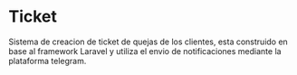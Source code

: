 # Ticket
Sistema de creacion de ticket de quejas de los clientes, esta construido en base al framework Laravel y utiliza el envio de notificaciones mediante la plataforma telegram.

